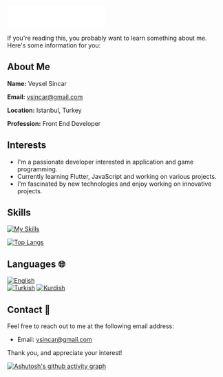 [<img src="profile_bg.svg"></img>](#)

If you're reading this, you probably want to learn something about me. Here's some information for you:

## About Me 
**Name:** Veysel Sincar

**Email:** vsincar@gmail.com

**Location:** Istanbul, Turkey

**Profession:** Front End Developer

## Interests 
- I'm a passionate developer interested in application and game programming.
- Currently learning Flutter, JavaScript and working on various projects.
- I'm fascinated by new technologies and enjoy working on innovative projects.

## Skills 

[![My Skills](https://skillicons.dev/icons?i=js,html,css,flutter,figma,ps,xd,react)](#)
  
[![Top Langs](https://github-readme-stats.vercel.app/api/top-langs/?username=vsincar&layout=compact)](#)

## Languages 🌐
[![English](https://img.shields.io/badge/English-B1-green)](#)  
[![Turkish](https://img.shields.io/badge/Turkish-C1-blue)](#)
[![Kurdish](https://img.shields.io/badge/Kurdish-B1-green)](#)

## Contact 📧
Feel free to reach out to me at the following email address:
- Email: vsincar@gmail.com

Thank you, and appreciate your interest!


[![Ashutosh's github activity graph](https://github-readme-activity-graph.vercel.app/graph?username=vsincar&bg_color=ffffff&color=3cbbfb&line=14b9ff&point=0386bf&area=true&hide_border=true)](#)
